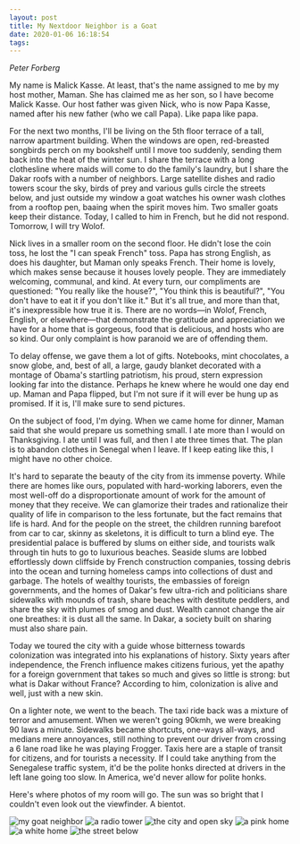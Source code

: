 ```yaml
---
layout: post
title: My Nextdoor Neighbor is a Goat
date: 2020-01-06 16:18:54
tags:
---
```

*Peter Forberg*

My name is Malick Kasse. At least, that's the name assigned to me by my host mother, Maman. She has claimed me as her son, so I have become Malick Kasse. Our host father was given Nick, who is now Papa Kasse, named after his new father (who we call Papa). Like papa like papa.

For the next two months, I'll be living on the 5th floor terrace of a tall, narrow apartment building. When the windows are open, red-breasted songbirds perch on my bookshelf until I move too suddenly, sending them back into the heat of the winter sun. I share the terrace with a long clothesline where maids will come to do the family's laundry, but I share the Dakar roofs with a number of neighbors. Large satellite dishes and radio towers scour the sky, birds of prey and various gulls circle the streets below, and just outside my window a goat watches his owner wash clothes from a rooftop pen, baaing when the spirit moves him. Two smaller goats keep their distance. Today, I called to him in French, but he did not respond. Tomorrow, I will try Wolof.

Nick lives in a smaller room on the second floor. He didn't lose the coin toss, he lost the "I can speak French" toss. Papa has strong English, as does his daughter, but Maman only speaks French. Their home is lovely, which makes sense because it houses lovely people. They are immediately welcoming, communal, and kind. At every turn, our compliments are questioned: "You really like the house?", "You think this is beautiful?", "You don't have to eat it if you don't like it." But it's all true, and more than that, it's inexpressible how true it is. There are no words—in Wolof, French, English, or elsewhere—that demonstrate the gratitude and appreciation we have for a home that is gorgeous, food that is delicious, and hosts who are so kind. Our only complaint is how paranoid we are of offending them.

To delay offense, we gave them a lot of gifts. Notebooks, mint chocolates, a snow globe, and, best of all, a large, gaudy blanket decorated with a montage of Obama's startling patriotism, his proud, stern expression looking far into the distance. Perhaps he knew where he would one day end up. Maman and Papa flipped, but I'm not sure if it will ever be hung up as promised. If it is, I'll make sure to send pictures.

On the subject of food, I'm dying. When we came home for dinner, Maman said that she would prepare us something small. I ate more than I would on Thanksgiving. I ate until I was full, and then I ate three times that. The plan is to abandon clothes in Senegal when I leave. If I keep eating like this, I might have no other choice.

It's hard to separate the beauty of the city from its immense poverty. While there are homes like ours, populated with hard-working laborers, even the most well-off do a disproportionate amount of work for the amount of money that they receive. We can glamorize their trades and rationalize their quality of life in comparison to the less fortunate, but the fact remains that life is hard. And for the people on the street, the children running barefoot from car to car, skinny as skeletons, it is difficult to turn a blind eye. The presidential palace is buffered by slums on either side, and tourists walk through tin huts to go to luxurious beaches. Seaside slums are lobbed effortlessly down cliffside by French construction companies, tossing debris into the ocean and turning homeless camps into collections of dust and garbage. The hotels of wealthy tourists, the embassies of foreign governments, and the homes of Dakar's few ultra-rich and politicians share sidewalks with mounds of trash, share beaches with destitute peddlers, and share the sky with plumes of smog and dust. Wealth cannot change the air one breathes: it is dust all the same. In Dakar, a society built on sharing must also share pain.

Today we toured the city with a guide whose bitterness towards colonization was integrated into his explanations of history. Sixty years after independence, the French influence makes citizens furious, yet the apathy for a foreign government that takes so much and gives so little is strong: but what is Dakar without France? According to him, colonization is alive and well, just with a new skin.

On a lighter note, we went to the beach. The taxi ride back was a mixture of terror and amusement. When we weren't going 90kmh, we were breaking 90 laws a minute. Sidewalks became shortcuts, one-ways all-ways, and medians mere annoyances, still nothing to prevent our driver from crossing a 6 lane road like he was playing Frogger. Taxis here are a staple of transit for citizens, and for tourists a necessity. If I could take anything from the Senegalese traffic system, it'd be the polite honks directed at drivers in the left lane going too slow. In America, we'd never allow for polite honks.

Here's where photos of my room will go. The sun was so bright that I couldn't even look out the viewfinder. A bientot.

![my goat neighbor](https://lh3.googleusercontent.com/25MAsZlSG_hvGs_uDNQd2GBZ1pqw1r9segYtl68p7DY3VH0i9P7bbSBLbrAAKEgSzEQ3AymkSOaj-cquNiwQwuIAoV8z1O6WscBkH6vNDS5UlmncwBhHgbF5J1lqcdaPDIisslF2bel2aD6MmoI-gnQosDeLKDJKAWEQJLf61xFz015yH2koYEH59hnX7SaYCcNHi3_8IIp_iL4hh7ThNihwrUMr6yLHGBF-H6SdKQlHkGkmlOgbXwL3g8vo2ArZn7XH7uOGeVpf2GFEiE5uqc-K5DtRXsVP0myAo2aHDZM43nRAhGAtYpFpJhLINkMiz-XZw4Eyegv5fULhqII5OsXy92ASyP2-xfeaTfDmqnz0T18AADNmiG3FzjGMmwFq2_5R2-B-TTyUWbCyLAj8A0C4w-TiSGCF2ukD6vOlC-krmDI4MpORtrtDN36V7xKVd4iNJLVddBXjUUZ3Cm2pQjQ0vDwnQo0FM_3KYbgq5k8hKiVHlILGPt9NCvUtqhk6_FdMtqBr2XKNwSQjiwZD7Q9gqLXURkvOstQ87qnj1DY3Pp1OIlXvEGSe1nQWEY1GIhgnfQ5l_GMD5YQMkFSoU4g3k9StEu9WrHw53PIwsujehN8qbHm8YfnlObE7A9A-2aPZT_0MGYkT95q4ogn4jhJ3GpLyeNMDcljeeguiS_uMaL-2ANDXGqWw8XfZUMEGNQlsTjCbvQbiawLxfdB3Amv56lxvBCzd3dIyBo4senrs66o7=w1157-h867-no "he still has not told me his name")
![a radio tower](https://lh3.googleusercontent.com/RCswilS0aLqWRuniJmuBAj9bs7qrNXAYSOFvaKTZzr1ldyrCxVo5ZLzhOZGYjf3brYz22dQL0lyP1xqgwtQn3YDuu4ofuyzI8OjkyeVwhXjnQfUmqZgBs_MWY1KVXtFw5WYV3qSF7LcKkRs2UTkSmLLwxBsfp8utTPvf8rbfriiT_cv1nmI898-FtW2L_TvAvcclZu5DPZTRWJqs8FeStuSvN_rr_lNlAugj1k69TXF8KegumhUYIYmqwz0mB3DdoHwmBDZMn5aeSNEkzwIHdt9bDQRDOCu224x3N2PCHbaiSAupo_1J8fTemdIiHwVQcNrmQfeNJYKlWfkVEUBx-Sc5j1WJGm9ewfvx-YKjXQ6FxG2G4O9nMwJ1Uy1PBG-bDfYvFpEXT-ClMFp3lM1ni1lhHk7Qqsz9WZpg24mzCOAJV6cZ4fzeArBPoyWpbFfyOmTEZ995lhkdeFYXgxZeGMsnzsr2z8u6E4GORjpkTtp3KVe6sOWoKFyiSfnTSzSoloyF7XvjPXTSa6QcdywiRPB64N3fWuBWkbovZUjkg92xYZkWCig5rrQekcj8z5aIWu05A1V2noo07nuJ-EVSKVOc0GxB5Q86Tz9JwZPBQuqNY18gv325-Yea9HvMQvzy-4c3W0szjC4cQoa4t-zDz-M8utWidptJaBrPHGBnXTnQyeff4BNhZED7YdSY4r83RE9uHZ5uTRRNx9LlIhBUlmqLwBqtZjmKdIhAFbVFS9hqByJU=w1157-h867-no "good artsy photography")
![the city and open sky](https://lh3.googleusercontent.com/0R1-k1AYxPujySMOBK5UywodKWOMnPL4wvVRnH5OZ4gMus1OkPr8MGSJ-yCcKAITwEZ9PQh4APkYKA65CZE1cXDCB_LYLMYq2vB690Pc9jRQ21FtJ14o0BFCyHQ7R8NaYldIzu9txrh9Gt8CBXIhGN_pf9MDwwTHJctfLyPDN0z___IqqeQ5JR41nzitJEsvFJxcIzYKkfDhZWpW3CoOJRCcApAZIkJyAnuUovLiuNvVOt68_CpvWPsCPmjFLFkV9Tb97RFBhEdmrQ5u4_Zcpzvi8RtDoa20_GT2HjvFAFQxkuckeBH0Gdn8SNhElk1b4_O5UasLfsyi0JPLnqawg0tJPnswcgrBH1Zr9aTK5AZWwjMVmTHbP5wmU3mPrBkBhY0JrzYaaTFj_y-S3C7IMCbw5b3_1bEhQ17SNr7srvmZqn33X-MODGMqldTFgaDk9TWLd-4Lj-5AbbxVbgSfAiTmz_pfPzozyFg-PUefPSYDTlASsw3ftKHLYHI_kxo9todFVaaPCKmv4WwHvO1YQHWGGYd4KLciH-lp3PsAJ-vt2Qr6kMHkaXTjvOZUmrkqTfZMkBxeT5bZ-lTYaT9mW8UQKd5vq-euVaKUNW-9zEutK-t0j_9GYx6UmHOzXNsycJeTBd9akbUKKlq3j_E4KJXjq0-e7im_TYDULRTU9WU-I6jepBHzIT7HGRdODeEbq12lX5BP0cQVupM_7EiAIX_cog0XSO6iqhEKDfoTnLSj2pvv=w1157-h867-no "just a city boy")
![a pink home](https://lh3.googleusercontent.com/KBbyBhXadjSJNN6-GH3KiPRcY60axnFW6DnM6oZhEOtg5Zo_c9KVB9-VnJWEQeHf-ffyORvv7V4hSs4n16mMrQ4jEeUNFxyJdzyRbEPfN1vtulzrSQtlsUBt4a00xHCehIUCEGf0sd0FDmeNw4rsLj3ExnS9O08Wmcr-NDTlUNJLf1gQNfQpdhMMSQKKcARIYivGKBI_ePU1KdYwNI3UwP8wN9EcbQOSr5ExTU8l7higq5L3wHR7IV7rt_VsXA3gQB2dD211Kf3x5t9phCsP60Kqm6hedrFPkZvn3i2Q2ajN8LwToI_TfUlzl5MSS0m4BwMZy9M15gLbHyJPSbRmBBc-7obvRW6RdgH1_JTqmRDsRbUvrgxJ9rAH-IrNzAGaRtRlHduy4dg20tiIAlVy4WmzDVLVEGf8kUj0hyPpIVnO7ytcxfDGf7JRxPi9jcwabtWk6DG0YOfKzMeSWc4SuY98M3blKJ7E01V2fka0Cg2JvYbXPZd_8osya5yjoeR15vuuevte8d7axm5Es0XjwL6X4jbp1uv6GGGYfTz0-SaRWhGJmcOkR8xpt_AQuFAPIDOgG13gEq7M7uU_0MtJm3xSVe9c3lac3-ES55PHSflHLWggCtWe3C2WLgWmZ-ZXsp9ez6RppFQ1h_28CBHaa1V3oUJVD6eNL72mSOpx9Le5JLvhKmQyTgI-DZtvdW58x2Yl9Jmh-duMcO-LsCZJiz_adMipbSlTd9nU3drzbwjSz8lx=w1157-h867-no)
![a white home](https://lh3.googleusercontent.com/eRmK-BorggJe7o0M89Ef_eAm2S3rolEr5AEv4XmfNZ8vqeiWnfvUcegcj0QB3nFu4NLOGlWKvZgnjUJesJM1Tg-w0Ysrgg8AwaL8s7O6PYFF6K_1cET50SrXYQLC39rgkaoWDYZ_a8yNAKXYV-rxOynjBXv9_XGegUSwXrEbpc7HycOpjYO09_mivasMzYJ5HW1mPX1oVlY6PWrAHx2urRpPP1m5AoI8uHScVfglGhbOz9h9G8Mrj0FiAh-PqOs9To-Kzig3ldb6D9VvI_2nHGsGm0N6KIQMLLsAPmCfryqoHsO7G9brp0JcKcG3SlbjKbJARZ8sPKDRPGCYuBR9fQ41fCklgHW_Il4Y9iwVxA16TI5w8ysrgcU0K8qo0RPlK05mHtDcUBkdYGDxOu1SaNcu_dwmfPjHH2EQ5b4hXVbtwGBbeae4SRxT-7SteUidi7Q7tLYYoeZfxshvtwjo8HLrH1orpqTR2JvvuPEWvSMmGk8QWebBMEc7gbO-t2twRNNP_kV6fEAERbhhEXH5Gk4WxM0cHpormcIkFrfZdlsQbymn71zht8IZq1tyLVa3AcxSQZQ2ksE2s_LRGxMzz0oGXH_OFO6iAp6MDx6C8uucvwVZiWBReXudAGaz3-sJ6An0ohwJudGom31vQZuS_6jdah9RBkZUnRM0yrjk9G1PU4SoGAeAaIyyb1AE1y4OxFgCkQQOw44NLAwRtD-HemXunqSinyt640Npm0w0RgxR3ooZ=w1157-h867-no)
![the street below](https://lh3.googleusercontent.com/Me8BkbA2xI12WlzaTfM8viSI4FSSEVkgLonqZK0BJ933k3BNQBCTgdwazMcdv87u17ReNXu7sW8HmnonzyCfDoouvSBSWNdok3HF8MZVK1BOEoOxN0fI33xCJr8TEckZtW0fOCwyePAYmxVdDRYR6bBrf9XIWAbQUYnxc32oYtsdQ5INGr800aLY8FoMo0CgxWiCxwdLghRlCk9hxj2nPl6K9wkgEURo8cW-t4qeXBGwpzNBIddTfeDfteRNiRIoTEsRNhrLXPL7os7pq9E-gH525OBbxB-xhbM6uHyPFPMGaSCVk74PfVWE2XwGwj8bILiU79sR9PKnAmKUhwtveXL1_algtwU5dfv5fyzIAcMx7L6m8Ibdw0nIEd4RC2-ztRudJfh6JgGQinTtqRId99xLlR6fpTt8SWN8XOedvg3ftgUsCDPTVFZiz0NxoPVlStiNZ8Hcs9YdqZ9vwvW3F4rrULlJBt49LuMSAteJ_jUtwZXJLFA-kiWvNZb8_LpWZrnyjNb3mlDiTRag78rHt6EHI1TGo4TMGQKgsSUiT1LzELFUZugKGmmRmBjndgEPH5d04pmxYuVlTw4fFiKxqUGuoovbuFQ06HpkFSeQ-jgQAy7khXRW-HvfEDA_PDageHUL3zDrJhw2yYtdMTZlZxIt4ZqTFqzrZenCFwAQL0_8F8SZ9TKZR9lI0QDKaNtDQIGFkMeGN0G4FAPwe4uWPdun3ni6PB22cpmRC_j4zAO3sKKk=w1157-h867-no)
